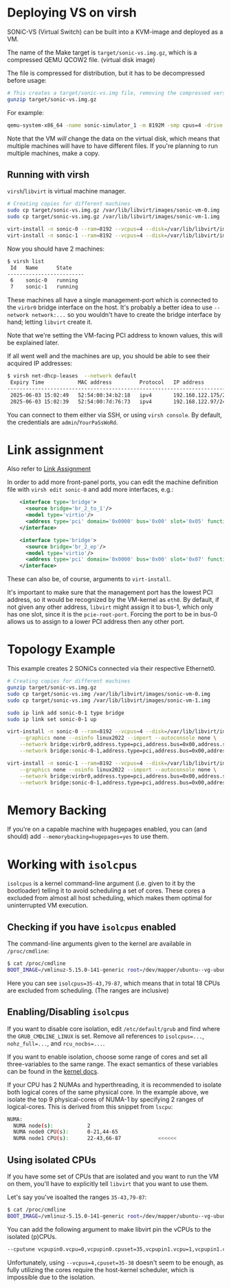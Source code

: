 # Deploying VS on virsh

SONiC-VS (Virtual Switch) can be built into a KVM-image and deployed as a VM.

The name of the Make target is `target/sonic-vs.img.gz`, which is a compressed QEMU QCOW2 file. (virtual disk image)

The file is compressed for distribution, but it has to be decompressed before usage:
```bash
# This creates a target/sonic-vs.img file, removing the compressed version.
gunzip target/sonic-vs.img.gz
```

For example:
```bash
qemu-system-x86_64 -name sonic-simulator_1 -m 8192M -smp cpus=4 -drive file=target/sonic-vs.img,index=0,media=disk,id=drive0 -serial telnet:127.0.0.1:5001,server,nowait  -net bridge,br=virbr0 -net nic,model=virtio -display none
```

Note that the VM *will* change the data on the virtual disk, which means that multiple machines will have to have different files.
If you're planning to run multiple machines, make a copy.

## Running with virsh
`virsh`/`libvirt` is virtual machine manager.

```bash
# Creating copies for different machines
sudo cp target/sonic-vs.img.gz /var/lib/libvirt/images/sonic-vm-0.img
sudo cp target/sonic-vs.img.gz /var/lib/libvirt/images/sonic-vm-1.img

virt-install -n sonic-0 --ram=8192 --vcpus=4 --disk=/var/lib/libvirt/images/sonic-vm-0.img --graphics none --network bridge:virbr0,address.type=pci,address.bus=0x00,address.slot=0x03 --osinfo linux2022 --import --autoconsole none
virt-install -n sonic-1 --ram=8192 --vcpus=4 --disk=/var/lib/libvirt/images/sonic-vm-1.img --graphics none --network bridge:virbr0,address.type=pci,address.bus=0x00,address.slot=0x03 --osinfo linux2022 --import --autoconsole none
```

Now you should have 2 machines:
```bash
$ virsh list
 Id   Name      State
-------------------------
 6    sonic-0   running
 7    sonic-1   running
```

These machines all have a single management-port which is connected to the `virbr0` bridge interface on the host.
It's probably a better idea to use `--network network:...` so you wouldn't have to create the bridge interface by hand; letting `libvirt` create it.

Note that we're setting the VM-facing PCI address to known values, this will be explained later.

If all went well and the machines are up, you should be able to see their acquired IP addresses:

```bash
$ virsh net-dhcp-leases  --network default
 Expiry Time           MAC address         Protocol   IP address           Hostname   Client ID or DUID
---------------------------------------------------------------------------------------------------------
 2025-06-03 15:02:49   52:54:00:34:b2:18   ipv4       192.168.122.175/24   sonic      -
 2025-06-03 15:02:39   52:54:00:7d:76:73   ipv4       192.168.122.97/24    -          -
```

You can connect to them either via SSH, or using `virsh console`.
By default, the credentials are `admin`/`YourPaSsWoRd`.

# Link assignment
Also refer to [Link Assignment](link_assignment.md)

In order to add more front-panel ports, you can edit the machine definition file with `virsh edit sonic-0` and add more interfaces, e.g.:
```xml
    <interface type='bridge'>
      <source bridge='br_2_to_1'/>
      <model type='virtio'/>
      <address type='pci' domain='0x0000' bus='0x00' slot='0x05' function='0x0'/>
    </interface>

    <interface type='bridge'>
      <source bridge='br_2_ep'/>
      <model type='virtio'/>
      <address type='pci' domain='0x0000' bus='0x00' slot='0x07' function='0x0'/>
    </interface>
```
These can also be, of course, arguments to `virt-install`.

It's important to make sure that the management port has the lowest PCI address, so it would be recognized by the VM-kernel as `eth0`.
By default, if not given any other address, `libvirt` might assign it to bus-1, which only has one slot, since it is the `pcie-root-port`.
Forcing the port to be in bus-0 allows us to assign to a lower PCI address then any other port.

# Topology Example

This example creates 2 SONiCs connected via their respective Ethernet0.
```bash
# Creating copies for different machines
gunzip target/sonic-vs.img.gz
sudo cp target/sonic-vs.img /var/lib/libvirt/images/sonic-vm-0.img
sudo cp target/sonic-vs.img /var/lib/libvirt/images/sonic-vm-1.img

sudo ip link add sonic-0-1 type bridge
sudo ip link set sonic-0-1 up

virt-install -n sonic-0 --ram=8192 --vcpus=4 --disk=/var/lib/libvirt/images/sonic-vm-0.img \
    --graphics none --osinfo linux2022 --import --autoconsole none \
    --network bridge:virbr0,address.type=pci,address.bus=0x00,address.slot=0x03 \
    --network bridge:sonic-0-1,address.type=pci,address.bus=0x00,address.slot=0x05

virt-install -n sonic-1 --ram=8192 --vcpus=4 --disk=/var/lib/libvirt/images/sonic-vm-1.img \
    --graphics none --osinfo linux2022 --import --autoconsole none \
    --network bridge:virbr0,address.type=pci,address.bus=0x00,address.slot=0x03 \
    --network bridge:sonic-0-1,address.type=pci,address.bus=0x00,address.slot=0x05
```

# Memory Backing
If you're on a capable machine with hugepages enabled, you can (and should) add `--memorybacking=hugepages=yes` to use them.

# Working with `isolcpus`
`isolcpus` is a kernel command-line argument (i.e. given to it by the bootloader) telling it to avoid scheduling
a set of cores.
These cores a excluded from almost all host scheduling, which makes them optimal for uninterrupted VM execution.

## Checking if you have `isolcpus` enabled

The command-line arguments given to the kernel are available in `/proc/cmdline`:
```bash
$ cat /proc/cmdline
BOOT_IMAGE=/vmlinuz-5.15.0-141-generic root=/dev/mapper/ubuntu--vg-ubuntu--lv ro console=tty0 console=ttyS0,115200n8 hugepagesz=1G default_hugepagesz=1G hugepages=300 iommu=pt intel_iommu=on isolcpus=35-43,79-87 nohz_full=35-43,79-87 rcu_nocbs=35-43,79-87 nosoftlockup intel_idle.max_cstate=0 intel_pstate=disable audit=0
```

Here you can see `isolcpus=35-43,79-87`, which means that in total 18 CPUs are excluded from scheduling.
(The ranges are inclusive)

## Enabling/Disabling `isolcpus`

If you want to disable core isolation, edit `/etc/default/grub` and find where the `GRUB_CMDLINE_LINUX` is set.
Remove all references to `isolcpus=...`, `nohz_full=...`, and `rcu_nocbs=...`.

If you want to enable isolation, choose some range of cores and set all three-variables to the same range.
The exact semantics of these variables can be found in the [kernel docs](https://docs.kernel.org/admin-guide/kernel-parameters.html).

If your CPU has 2 NUMAs and hyperthreading, it is recommended to isolate both logical cores of the same physical core.
In the example above, we isolate the top 9 physical-cores of NUMA-1 by specifying 2 ranges of logical-cores.
This is derived from this snippet from `lscpu`:
```bash
NUMA:
  NUMA node(s):           2
  NUMA node0 CPU(s):      0-21,44-65
  NUMA node1 CPU(s):      22-43,66-87            <<<<<<
```

## Using isolated CPUs

If you have some set of CPUs that are isolated and you want to run the VM on them, you'll have to explicitly
tell `libvirt` that you want to use them.

Let's say you've isoalted the ranges `35-43,79-87`:
```bash
$ cat /proc/cmdline
BOOT_IMAGE=/vmlinuz-5.15.0-141-generic root=/dev/mapper/ubuntu--vg-ubuntu--lv ro console=tty0 console=ttyS0,115200n8 hugepagesz=1G default_hugepagesz=1G hugepages=300 iommu=pt intel_iommu=on isolcpus=35-43,79-87 nohz_full=35-43,79-87 rcu_nocbs=35-43,79-87 nosoftlockup intel_idle.max_cstate=0 intel_pstate=disable audit=0
```

You can add the following argument to make libvirt pin the vCPUs to the isolated (p)CPUs.
```bash
--cputune vcpupin0.vcpu=0,vcpupin0.cpuset=35,vcpupin1.vcpu=1,vcpupin1.cpuset=36,vcpupin2.vcpu=2,vcpupin2.cpuset=37,vcpupin3.vcpu=3,vcpupin3.cpuset=38
```

Unfortunately, using `--vcpus=4,cpuset=35-38` doesn't seem to be enough, as fully utilizing the cores require the host-kernel scheduler,
which is impossible due to the isolation.
